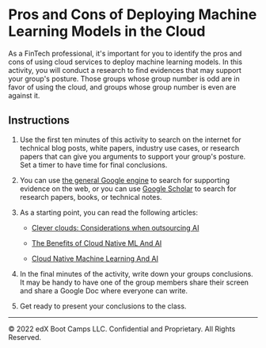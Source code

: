 # Pros and Cons of Deploying Machine Learning Models in the Cloud

As a FinTech professional, it's important for you to identify the pros and cons of using cloud services to deploy machine learning models. In this activity, you will conduct a research to find evidences that may support your group's posture. Those groups whose group number is odd are in favor of using the cloud, and groups whose group number is even are against it.

## Instructions

1. Use the first ten minutes of this activity to search on the internet for technical blog posts, white papers, industry use cases, or research papers that can give you arguments to support your group's posture. Set a timer to have time for final conclusions.

2. You can use [the general Google engine](https://www.google.com/) to search for supporting evidence on the web, or you can use [Google Scholar](https://scholar.google.com/) to search for research papers, books, or technical notes.

3. As a starting point, you can read the following articles:

    * [Clever clouds: Considerations when outsourcing AI](https://www.accenture.com/us-en/insights/artificial-intelligence/key-cloud-considerations)

    * [The Benefits of Cloud Native ML And AI](https://medium.com/@ODSC/the-benefits-of-cloud-native-ml-and-ai-b88f6d71783)

    * [Cloud Native Machine Learning And AI](https://www.forbes.com/sites/forbestechcouncil/2018/07/05/cloud-native-machine-learning-and-ai/)

4. In the final minutes of the activity, write down your groups conclusions. It may be handy to have one of the group members share their screen and share a Google Doc where everyone can write.

5. Get ready to present your conclusions to the class.

---

© 2022 edX Boot Camps LLC. Confidential and Proprietary. All Rights Reserved.
